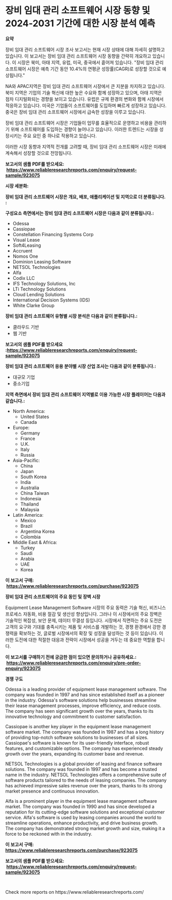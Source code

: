 <p><h1>장비 임대 관리 소프트웨어 시장 동향 및 2024-2031 기간에 대한 시장 분석 예측</h1></p><p><strong>요약</strong></p>
<p><p>장비 임대 관리 소프트웨어 시장 조사 보고서는 현재 시장 상태에 대해 자세히 설명하고 있습니다. 이 보고서는 장비 임대 관리 소프트웨어 시장 동향을 간략히 개요하고 있습니다. 이 시장은 북미, 아태 지역, 유럽, 미국, 중국에서 흩어져 있습니다. "장비 임대 관리 소프트웨어 시장은 예측 기간 동안 10.4%의 연평균 성장률(CAGR)로 성장할 것으로 예상됩니다."</p><p>NA와 APAC지역은 장비 임대 관리 소프트웨어 시장에서 큰 지분을 차지하고 있습니다. 북미 지역은 기업의 기술 혁신에 대한 높은 수요와 함께 성장하고 있으며, 아태 지역은 점차 디지털화되는 경향을 보이고 있습니다. 유럽은 규제 환경의 변화와 함께 시장에서 적응하고 있습니다. 미국은 기업들이 소프트웨어를 도입하며 빠르게 성장하고 있습니다. 중국은 장비 임대 관리 소프트웨어 시장에서 급속한 성장을 이루고 있습니다.</p><p>장비 임대 관리 소프트웨어 시장은 기업들이 업무를 효율적으로 운영하고 비용을 관리하기 위해 소프트웨어를 도입하는 경향이 늘어나고 있습니다. 이러한 트렌드는 시장을 성장시키는 주요 요인 중 하나로 작용하고 있습니다.</p><p>이러한 시장 동향과 지역적 전개를 고려할 때, 장비 임대 관리 소프트웨어 시장은 미래에 계속해서 성장할 것으로 전망됩니다.</p></p>
<p><strong>보고서의 샘플 PDF를 받으세요: &nbsp;<a href="https://www.reliableresearchreports.com/enquiry/request-sample/923075">https://www.reliableresearchreports.com/enquiry/request-sample/923075</a></strong></p>
<p><strong>시장 세분화:</strong></p>
<p><strong> 장비 임대 관리 소프트웨어 시장은 개요, 배포, 애플리케이션 및 지역으로 더 분류됩니다. :</strong></p>
<p><strong>구성요소 측면에서는 장비 임대 관리 소프트웨어 시장은 다음과 같이 분류됩니다.:</strong></p>
<p><ul><li>Odessa</li><li>Cassiopae</li><li>Constellation Financing Systems Corp</li><li>Visual Lease</li><li>Soft4Leasing</li><li>Accruent</li><li>Nomos One</li><li>Dominion Leasing Software</li><li>NETSOL Technologies</li><li>Alfa</li><li>Codix LLC</li><li>IFS Technology Solutions, Inc</li><li>LTi Technology Solutions</li><li>Cloud Lending Solutions</li><li>International Decision Systems (IDS)</li><li>White Clarke Group</li></ul></p>
<p><strong> 장비 임대 관리 소프트웨어 유형별 시장 분석은 다음과 같이 분류됩니다.:</strong></p>
<p><ul><li>클라우드 기반</li><li>웹 기반</li></ul></p>
<p><strong>보고서의 샘플 PDF를 받으세요 :<a href="https://www.reliableresearchreports.com/enquiry/request-sample/923075">https://www.reliableresearchreports.com/enquiry/request-sample/923075</a></strong></p>
<p><strong> 장비 임대 관리 소프트웨어 응용 분야별 시장 산업 조사는 다음과 같이 분류됩니다.:</strong></p>
<p><ul><li>대규모 기업</li><li>중소기업</li></ul></p>
<p><strong>지역 측면에서 장비 임대 관리 소프트웨어 지역별로 이용 가능한 시장 플레이어는 다음과 같습니다.:</strong></p>
<p><ul>
    <li>
        North America:
        <ul>
            <li>United States</li>
            <li>Canada</li>
        </ul>
    </li>
    <li>
        Europe:
        <ul>
            <li>Germany</li>
            <li>France</li>
            <li>U.K.</li>
            <li>Italy</li>
            <li>Russia</li>
        </ul>
    </li>
    <li>
        Asia-Pacific:
        <ul>
            <li>China</li>
            <li>Japan</li>
            <li>South Korea</li>
            <li>India</li>
            <li>Australia</li>
            <li>China Taiwan</li>
            <li>Indonesia</li>
            <li>Thailand</li>
            <li>Malaysia</li>
        </ul>
    </li>
    <li>
        Latin America:
        <ul>
            <li>Mexico</li>
            <li>Brazil</li>
            <li>Argentina Korea</li>
            <li>Colombia</li>
        </ul>
    </li>
    <li>
        Middle East & Africa:
        <ul>
            <li>Turkey</li>
            <li>Saudi</li>
            <li>Arabia</li>
            <li>UAE</li>
            <li>Korea</li>
        </ul>
    </li>
    </ul></p>
<p><strong>이 보고서 구매: &nbsp;<a href="https://www.reliableresearchreports.com/purchase/923075">https://www.reliableresearchreports.com/purchase/923075</a></strong></p>
<p><strong>장비 임대 관리 소프트웨어의 주요 동인 및 장벽 시장</strong></p>
<p><p>Equipment Lease Management Software 시장의 주요 동력은 기술 혁신, 비즈니스 프로세스 자동화, 비용 절감 및 생산성 향상입니다. 그러나 이 시장에서의 주요 장벽은 기술적인 복잡성, 보안 문제, 데이터 무결성 등입니다. 시장에서 직면하는 주요 도전은 고객의 요구와 기대를 충족시키는 제품 및 서비스를 개발하는 것, 경쟁 환경에서 강한 경쟁력을 확보하는 것, 글로벌 시장에서의 확장 및 성장을 달성하는 것 등이 있습니다. 이러한 도전에 대한 적절한 대응과 전략이 시장에서 성공을 거두는 데 중요한 역할을 합니다.</p></p>
<p><strong>이 보고서를 구매하기 전에 궁금한 점이 있으면 문의하거나 공유하세요.: &nbsp;<a href="https://www.reliableresearchreports.com/enquiry/pre-order-enquiry/923075">https://www.reliableresearchreports.com/enquiry/pre-order-enquiry/923075</a></strong></p>
<p><strong>경쟁 구도</strong></p>
<p><p>Odessa is a leading provider of equipment lease management software. The company was founded in 1997 and has since established itself as a pioneer in the industry. Odessa's software solutions help businesses streamline their lease management processes, improve efficiency, and reduce costs. The company has seen significant growth over the years, thanks to its innovative technology and commitment to customer satisfaction.</p><p>Cassiopae is another key player in the equipment lease management software market. The company was founded in 1987 and has a long history of providing top-notch software solutions to businesses of all sizes. Cassiopae's software is known for its user-friendly interface, robust features, and customizable options. The company has experienced steady growth over the years, expanding its customer base and revenue.</p><p>NETSOL Technologies is a global provider of leasing and finance software solutions. The company was founded in 1997 and has become a trusted name in the industry. NETSOL Technologies offers a comprehensive suite of software products tailored to the needs of leasing companies. The company has achieved impressive sales revenue over the years, thanks to its strong market presence and continuous innovation.</p><p>Alfa is a prominent player in the equipment lease management software market. The company was founded in 1990 and has since developed a reputation for its cutting-edge software solutions and exceptional customer service. Alfa's software is used by leasing companies around the world to streamline operations, enhance productivity, and drive business growth. The company has demonstrated strong market growth and size, making it a force to be reckoned with in the industry.</p></p>
<p><strong>이 보고서 구매: &nbsp; <a href="https://www.reliableresearchreports.com/purchase/923075">https://www.reliableresearchreports.com/purchase/923075</a></strong></p>
<p><strong>보고서의 샘플 PDF를 받으세요: &nbsp;<a href="https://www.reliableresearchreports.com/enquiry/request-sample/923075">https://www.reliableresearchreports.com/enquiry/request-sample/923075</a></strong><strong></strong></p>
<p>&nbsp;</p>
<p>Check more reports on https://www.reliableresearchreports.com/</p>